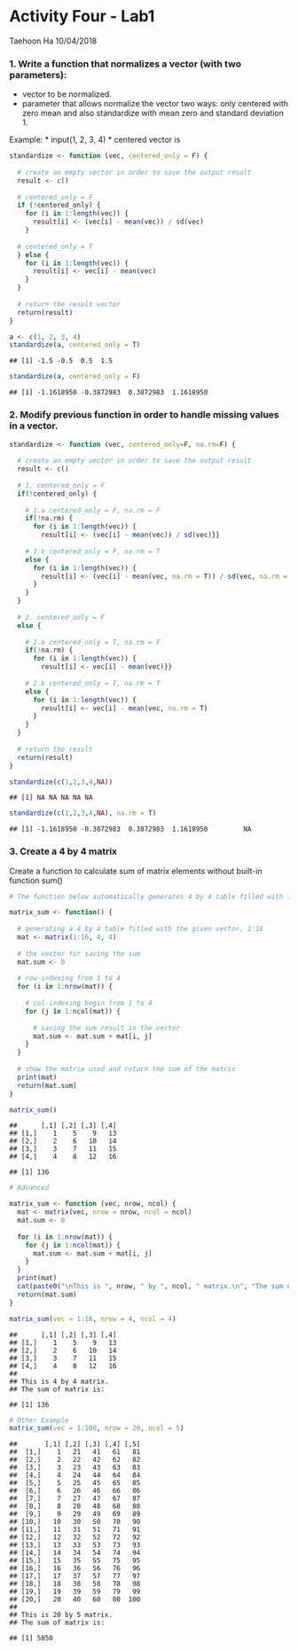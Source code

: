 Activity Four - Lab1
================
Taehoon Ha
10/04/2018

### 1. Write a function that normalizes a vector (with two parameters):

-   vector to be normalized.
-   parameter that allows normalize the vector two ways: only centered with zero mean and also standardize with mean zero and standard deviation 1.

Example:
\* input(1, 2, 3, 4) \* centered vector is

``` r
standardize <- function (vec, centered_only = F) {
  
  # create an empty vector in order to save the output result
  result <- c()
  
  # centered_only = F
  if (!centered_only) {
    for (i in 1:length(vec)) {
      result[i] <- (vec[i] - mean(vec)) / sd(vec) 
    }
  
  # centered_only = T
  } else {
    for (i in 1:length(vec)) {
      result[i] <- vec[i] - mean(vec) 
    }
  }
  
  # return the result vector
  return(result)  
}

a <- c(1, 2, 3, 4)
standardize(a, centered_only = T)
```

    ## [1] -1.5 -0.5  0.5  1.5

``` r
standardize(a, centered_only = F)
```

    ## [1] -1.1618950 -0.3872983  0.3872983  1.1618950

### 2. Modify previous function in order to handle missing values in a vector.

``` r
standardize <- function (vec, centered_only=F, na.rm=F) {
  
  # create an empty vector in order to save the output result
  result <- c()
  
  # 1. centered_only = F
  if(!centered_only) {
    
    # 1.a centered_only = F, na.rm = F
    if(!na.rm) {
      for (i in 1:length(vec)) {
        result[i] <- (vec[i] - mean(vec)) / sd(vec)}}
    
    # 1.b centered_only = F, na.rm = T
    else {
      for (i in 1:length(vec)) {
        result[i] <- (vec[i] - mean(vec, na.rm = T)) / sd(vec, na.rm = T)
      }
    }
  }
  
  # 2. centered_only = F
  else {
    
    # 2.a centered_only = T, na.rm = F
    if(!na.rm) {
      for (i in 1:length(vec)) {
        result[i] <- vec[i] - mean(vec)}}
    
    # 2.b centered_only = T, na.rm = T
    else {
      for (i in 1:length(vec)) {
        result[i] <- vec[i] - mean(vec, na.rm = T)
      }
    }
  }
  
  # return the result
  return(result)
}

standardize(c(1,2,3,4,NA))
```

    ## [1] NA NA NA NA NA

``` r
standardize(c(1,2,3,4,NA), na.rm = T)
```

    ## [1] -1.1618950 -0.3872983  0.3872983  1.1618950         NA

### 3. Create a 4 by 4 matrix

Create a function to calculate sum of matrix elements without built-in function sum()

``` r
# The function below automatically generates 4 by 4 table filled with 1:16 vector and calculated the sum of matrix.

matrix_sum <- function() {
  
  # generating a 4 by 4 table filled with the given vector, 1:16
  mat <- matrix(1:16, 4, 4)
  
  # the vector for saving the sum
  mat.sum <- 0
  
  # row-indexing from 1 to 4
  for (i in 1:nrow(mat)) {
    
    # col-indexing begin from 1 to 4
    for (j in 1:ncol(mat)) {
      
      # saving the sum result in the vector
      mat.sum <- mat.sum + mat[i, j]
    }
  }
  
  # show the matrix used and return the sum of the matrix
  print(mat)
  return(mat.sum)
}

matrix_sum()
```

    ##      [,1] [,2] [,3] [,4]
    ## [1,]    1    5    9   13
    ## [2,]    2    6   10   14
    ## [3,]    3    7   11   15
    ## [4,]    4    8   12   16

    ## [1] 136

``` r
# Advanced

matrix_sum <- function (vec, nrow, ncol) {
  mat <- matrix(vec, nrow = nrow, ncol = ncol)
  mat.sum <- 0
  
  for (i in 1:nrow(mat)) {
    for (j in 1:ncol(mat)) {
      mat.sum <- mat.sum + mat[i, j]
    }
  }
  print(mat)
  cat(paste0("\nThis is ", nrow, " by ", ncol, " matrix.\n", "The sum of matrix is: \n"))
  return(mat.sum)
}

matrix_sum(vec = 1:16, nrow = 4, ncol = 4)
```

    ##      [,1] [,2] [,3] [,4]
    ## [1,]    1    5    9   13
    ## [2,]    2    6   10   14
    ## [3,]    3    7   11   15
    ## [4,]    4    8   12   16
    ## 
    ## This is 4 by 4 matrix.
    ## The sum of matrix is:

    ## [1] 136

``` r
# Other Example
matrix_sum(vec = 1:100, nrow = 20, ncol = 5)
```

    ##       [,1] [,2] [,3] [,4] [,5]
    ##  [1,]    1   21   41   61   81
    ##  [2,]    2   22   42   62   82
    ##  [3,]    3   23   43   63   83
    ##  [4,]    4   24   44   64   84
    ##  [5,]    5   25   45   65   85
    ##  [6,]    6   26   46   66   86
    ##  [7,]    7   27   47   67   87
    ##  [8,]    8   28   48   68   88
    ##  [9,]    9   29   49   69   89
    ## [10,]   10   30   50   70   90
    ## [11,]   11   31   51   71   91
    ## [12,]   12   32   52   72   92
    ## [13,]   13   33   53   73   93
    ## [14,]   14   34   54   74   94
    ## [15,]   15   35   55   75   95
    ## [16,]   16   36   56   76   96
    ## [17,]   17   37   57   77   97
    ## [18,]   18   38   58   78   98
    ## [19,]   19   39   59   79   99
    ## [20,]   20   40   60   80  100
    ## 
    ## This is 20 by 5 matrix.
    ## The sum of matrix is:

    ## [1] 5050
